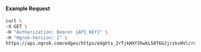 <!-- Code generated for API Clients. DO NOT EDIT. -->

#### Example Request

```bash
curl \
-X GET \
-H "Authorization: Bearer {API_KEY}" \
-H "Ngrok-Version: 2" \
https://api.ngrok.com/edges/https/edghts_2rTjkHXY3hwkL58T6GJjrzksHVl/routes/edghtsrt_2rTjkOiiEOLaQkVwY42JMp4UazA/request_headers
```

